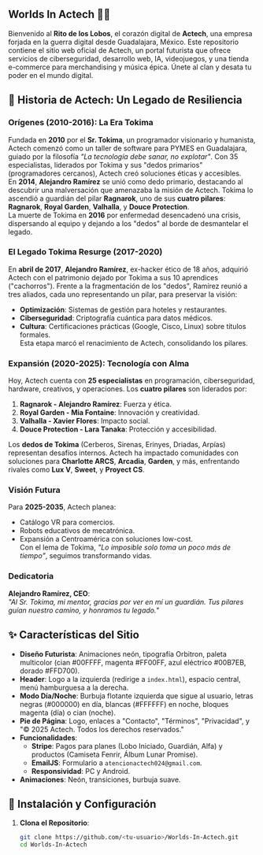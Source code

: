 ## Worlds In Actech 🌌🐺

Bienvenido al **Rito de los Lobos**, el corazón digital de **Actech**, una empresa forjada en la guerra digital desde Guadalajara, México. Este repositorio contiene el sitio web oficial de Actech, un portal futurista que ofrece servicios de ciberseguridad, desarrollo web, IA, videojuegos, y una tienda e-commerce para merchandising y música épica. Únete al clan y desata tu poder en el mundo digital.

## 📖 Historia de Actech: Un Legado de Resiliencia

### Orígenes (2010-2016): La Era Tokima
Fundada en **2010** por el **Sr. Tokima**, un programador visionario y humanista, Actech comenzó como un taller de software para PYMES en Guadalajara, guiado por la filosofía *"La tecnología debe sanar, no explotar"*. Con 35 especialistas, liderados por Tokima y sus "dedos primarios" (programadores cercanos), Actech creó soluciones éticas y accesibles.  
En **2014**, **Alejandro Ramírez** se unió como dedo primario, destacando al descubrir una malversación que amenazaba la misión de Actech. Tokima lo ascendió a guardián del pilar **Ragnarok**, uno de sus **cuatro pilares**: **Ragnarok**, **Royal Garden**, **Valhalla**, y **Douce Protection**.  
La muerte de Tokima en **2016** por enfermedad desencadenó una crisis, dispersando al equipo y dejando a los "dedos" al borde de desmantelar el legado.

### El Legado Tokima Resurge (2017-2020)
En **abril de 2017**, **Alejandro Ramírez**, ex-hacker ético de 18 años, adquirió Actech con el patrimonio dejado por Tokima a sus 10 aprendices ("cachorros"). Frente a la fragmentación de los "dedos", Ramírez reunió a tres aliados, cada uno representando un pilar, para preservar la visión:  
- **Optimización**: Sistemas de gestión para hoteles y restaurantes.  
- **Ciberseguridad**: Criptografía cuántica para datos médicos.  
- **Cultura**: Certificaciones prácticas (Google, Cisco, Linux) sobre títulos formales.  
Esta etapa marcó el renacimiento de Actech, consolidando los pilares.

### Expansión (2020-2025): Tecnología con Alma
Hoy, Actech cuenta con **25 especialistas** en programación, ciberseguridad, hardware, creativos, y operaciones. Los **cuatro pilares** son liderados por:  
1. **Ragnarok - Alejandro Ramírez**: Fuerza y ética.  
2. **Royal Garden - Mia Fontaine**: Innovación y creatividad.  
3. **Valhalla - Xavier Flores**: Impacto social.  
4. **Douce Protection - Lara Tanaka**: Protección y accesibilidad.  

Los **dedos de Tokima** (Cerberos, Sirenas, Erinyes, Driadas, Arpías) representan desafíos internos. Actech ha impactado comunidades con soluciones para **Charlotte ARCS**, **Arcadia**, **Garden**, y más, enfrentando rivales como **Lux V**, **Sweet**, y **Proyect CS**.

### Visión Futura
Para **2025-2035**, Actech planea:  
- Catálogo VR para comercios.  
- Robots educativos de mecatrónica.  
- Expansión a Centroamérica con soluciones low-cost.  
Con el lema de Tokima, *"Lo imposible solo toma un poco más de tiempo"*, seguimos transformando vidas.

### Dedicatoria
**Alejandro Ramírez, CEO**:  
*"Al Sr. Tokima, mi mentor, gracias por ver en mí un guardián. Tus pilares guían nuestro camino, y honramos tu legado."*

## ✨ Características del Sitio
- **Diseño Futurista**: Animaciones neón, tipografía Orbitron, paleta multicolor (cian #00FFFF, magenta #FF00FF, azul eléctrico #00B7EB, dorado #FFD700).  
- **Header**: Logo a la izquierda (redirige a `index.html`), espacio central, menú hamburguesa a la derecha.  
- **Modo Día/Noche**: Burbuja flotante izquierda que sigue al usuario, letras negras (#000000) en día, blancas (#FFFFFF) en noche, bloques magenta (día) o cian (noche).  
- **Pie de Página**: Logo, enlaces a "Contacto", "Términos", "Privacidad", y "© 2025 Actech. Todos los derechos reservados."  
- **Funcionalidades**:  
  - **Stripe**: Pagos para planes (Lobo Iniciado, Guardián, Alfa) y productos (Camiseta Fenrir, Álbum Lunar Promise).  
  - **EmailJS**: Formulario a `atencionactech024@gmail.com`.  
  - **Responsividad**: PC y Android.  
- **Animaciones**: Neón, transiciones, burbuja suave.

## 🚀 Instalación y Configuración
1. **Clona el Repositorio**:
   ```bash
   git clone https://github.com/<tu-usuario>/Worlds-In-Actech.git
   cd Worlds-In-Actech